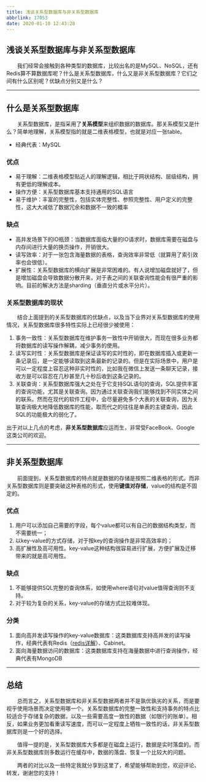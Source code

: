```yaml
---
title: 浅谈关系型数据库与非关系型数据库
abbrlink: 17053
date: 2020-01-10 12:43:28
---
```


## 浅谈关系型数据库与非关系型数据库

&emsp;&emsp;我们经常会接触到各种类型的数据库，比较出名的是MySQL、NoSQL，还有Redis算不算数据库呢？什么是关系型数据库，什么又是非关系型数据库？它们之间有什么区别呢？优缺点分别又是什么？

<!-- more -->

---

## 什么是关系型数据库

&emsp;&emsp;关系型数据库，是指采用了**关系模型**来组织数据的数据库。那关系模型又是什么？简单地理解，关系模型指的就是二维表格模型，也就是对应一张table。

+ 经典代表：MySQL

### 优点

+ 易于理解：二维表格模型贴近人的理解逻辑，相比于网状结构、层级结构，拥有更低的理解成本。
+ 操作方便：关系型数据库基本支持通用的SQL语言
+ 易于维护：丰富的完整性，包括实体完整性、参照完整性、用户定义的完整性，这大大减低了数据冗余和数据不一致的概率

### 缺点

+ 高并发场景下的IO瓶颈：当数据库面临大量的IO请求时，数据库需要在磁盘与内存间进行大量的换页操作，开销很大。
+ 读写效率：对于一张包含海量数据的表格，查询效率非常低（就算用了索引效率也会很低）。
+ 扩展性：关系型数据库的横向扩展是非常困难的。有人说增加磁盘就好了，但是增加磁盘会导致数据分散开来，对于表之间的关联查询性能会有很严重的影响。目前的解决方法是sharding（垂直分片或水平分片）。

### 关系型数据库的现状

&emsp;&emsp;结合上面提到的关系型数据库的优缺点，以及当下业界对关系型数据库的使用情况，关系型数据库很多特性实际上已经很少被使用：

1. 事务一致性：关系型数据库在维护事务一致性中开销很大，而现在很多业务都将数据库的读写操作解耦，减少事务的使用。
2. 读写实时性：关系型数据库是保证读写的实时性的，即在数据库插入或更新一条记录后，是一定能够读取到这条最新的记录的。但是在实际场景中，用户是可以一定程度上容忍这种非实时性的，比如我在微信上发送一条聊天记录，接收方是可以容忍在几秒甚至几十秒后收到这条记录的。
3. 关联查询：关系型数据库强大之处在于它支持SQL语句的查询，SQL提供丰富的查询功能，尤其是关联查询。因为通过关联查询我们能够找到不同实体之间的联系。然而在现代的软件工程中，会尽量避免多个大表的关联查询，因为关联查询极大地降低数据库的性能，取而代之的往往是单表的主键查询，因此SQL的功能极大的弱化了。

出于对以上几点的考虑，**非关系型数据库**应运而生，非常受FaceBook、Google这类公司的欢迎。

---

## 非关系型数据库

&emsp;&emsp;前面提到，关系型数据库的特点就是数据的存储是按照二维表格的形式。而非关系型数据库则是要突破这种表格的形式，使用**键值对存储**，value的结构是不固定的。

### 优点

1. 用户可以添加自己需要的字段，每个value都可以有自己的数据结构类型，而不需要统一；
2. 以key-value的方式存储，对于按key的查询操作是非常高效率的；
3. 高扩展性及高可用性。key-value这种结构很容易进行扩展，方便扩展及迁移带来的就是高可用性。

### 缺点

1. 不能够提供SQL完整的查询体系，如使用where语句对value值得查询则不支持。
2. 对于较为复杂的关系，key-value的存储方式比较难体现。

### 分类

1. 面向高并发读写操作的key-value数据库：这类数据库支持高并发的读写操作，经典代表有Redis（[redis详解](http://leungyukshing.cn/archives/Interview-Redis-basic.html)）、Cabinet。
2. 面向海量数据访问的数据库：这类数据库支持在海量数据中进行查询操作，经典代表有MongoDB

---

## 总结

&emsp;&emsp;总而言之，关系型数据库和非关系型数据两者并不是孰优孰劣的关系，而是要视乎使用场景而决定使用哪一个。关系型数据库的完整一致性和支持事务的特点比较适合于存储复杂的数据，以及一些需要高度一致性的数据（如银行的账单）。相反，如果业务更加看重读写速度，而可以一定程度上牺牲一致性的话，非关系型数据库则是一个好的选择。

&emsp;&emsp;值得一提的是，关系型数据库大多都是在磁盘上运行，数据是实时落盘的。而非关系型数据库则多数运行在缓存中，数据的落盘、恢复一个比较大的问题。

&emsp;&emsp;两者的对比以及一些特定我就分享到这里了，希望能够帮助到您，欢迎评论、转发，谢谢您的支持！